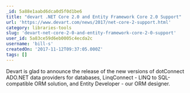 ```yaml
---
_id: 5a88e1aabd6dca0d5f0d1be6
title: "devart .NET Core 2.0 and Entity Framework Core 2.0 Support"
url: 'https://www.devart.com/news/2017/net-core-2-support.html'
category: libraries-tools
slug: 'devart-net-core-2-0-and-entity-framework-core-2-0-support'
user_id: 5a83ce59d6eb0005c4ecda2c
username: 'bill-s'
createdOn: '2017-11-12T09:37:05.000Z'
tags: []
---
```


Devart is glad to announce the release of the new versions of dotConnect ADO.NET data providers for databases, LinqConnect - LINQ to SQL-compatible ORM solution, and Entity Developer - our ORM designer.
